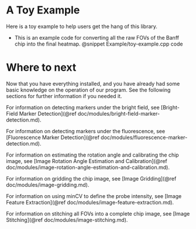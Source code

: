 
A Toy Example
=============

Here is a toy example to help users get the hang of this library.

- This is an example code for converting all the raw FOVs of the Banff chip into the final heatmap.
  @snippet Example/toy-example.cpp code

Where to next
=============

Now that you have everything installed, and you have already had some basic knowledge on the operation of our program. See the following sections for further information if you needed it.

For information on detecting markers under the bright field, see [Bright-Field Marker Detection](@ref doc/modules/bright-field-marker-detection.md).

For information on detecting markers under the fluorescence, see [Fluorescence Marker Detection](@ref doc/modules/fluorescence-marker-detection.md).

For information on estimating the rotation angle and calibrating the chip image, see [Image Rotation Angle Estimation and Calibration](@ref doc/modules/image-rotation-angle-estimation-and-calibration.md).

For information on gridding the chip image, see [Image Gridding](@ref doc/modules/image-gridding.md).

For information on using minCV to define the probe intensity, see [Image Feature Extraction](@ref doc/modules/image-feature-extraction.md).

For information on stitching all FOVs into a complete chip image, see [Image Stitching](@ref doc/modules/image-stitching.md).
